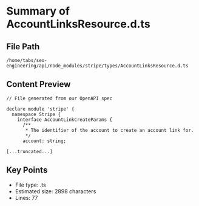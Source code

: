 # Summary of AccountLinksResource.d.ts
  
## File Path
`/home/tabs/seo-engineering/api/node_modules/stripe/types/AccountLinksResource.d.ts`

## Content Preview
```
// File generated from our OpenAPI spec

declare module 'stripe' {
  namespace Stripe {
    interface AccountLinkCreateParams {
      /**
       * The identifier of the account to create an account link for.
       */
      account: string;

[...truncated...]
```

## Key Points
- File type: .ts
- Estimated size: 2898 characters
- Lines: 77
